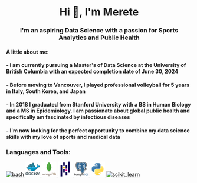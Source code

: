 <h1 align="center">Hi 👋, I'm Merete</h1>
<h3 align="center">I'm an aspiring Data Science with a passion for Sports Analytics and Public Health</h3>

<h4 align="left">A little about me:</h4>
<h4 align="left"> - I am currently pursuing a Master's of Data Science at the University of British Columbia with an expected completion date of June 30, 2024</h4>
<h4 align="left"> - Before moving to Vancouver, I played professional volleyball for 5 years in Italy, South Korea, and Japan</h4>
<h4 align="left"> - In 2018 I graduated from Stanford University with a BS in Human Biology and a MS in Epidemiology. I am passionate about global public health and specifically am fascinated by infectious diseases</h4>
<h4 align="left"> - I'm now looking for the perfect opportunity to combine my data science skills with my love of sports and medical data</h4>

<h3 align="left">Languages and Tools:</h3>
<p align="left"> <a href="https://www.gnu.org/software/bash/" target="_blank" rel="noreferrer"> <img src="https://www.vectorlogo.zone/logos/gnu_bash/gnu_bash-icon.svg" alt="bash" width="40" height="40"/> </a> <a href="https://www.docker.com/" target="_blank" rel="noreferrer"> <img src="https://raw.githubusercontent.com/devicons/devicon/master/icons/docker/docker-original-wordmark.svg" alt="docker" width="40" height="40"/> </a> <a href="https://www.mongodb.com/" target="_blank" rel="noreferrer"> <img src="https://raw.githubusercontent.com/devicons/devicon/master/icons/mongodb/mongodb-original-wordmark.svg" alt="mongodb" width="40" height="40"/> </a> <a href="https://pandas.pydata.org/" target="_blank" rel="noreferrer"> <img src="https://raw.githubusercontent.com/devicons/devicon/2ae2a900d2f041da66e950e4d48052658d850630/icons/pandas/pandas-original.svg" alt="pandas" width="40" height="40"/> </a> <a href="https://www.postgresql.org" target="_blank" rel="noreferrer"> <img src="https://raw.githubusercontent.com/devicons/devicon/master/icons/postgresql/postgresql-original-wordmark.svg" alt="postgresql" width="40" height="40"/> </a> <a href="https://www.python.org" target="_blank" rel="noreferrer"> <img src="https://raw.githubusercontent.com/devicons/devicon/master/icons/python/python-original.svg" alt="python" width="40" height="40"/> </a> <a href="https://scikit-learn.org/" target="_blank" rel="noreferrer"> <img src="https://upload.wikimedia.org/wikipedia/commons/0/05/Scikit_learn_logo_small.svg" alt="scikit_learn" width="40" height="40"/> </a> </p>
